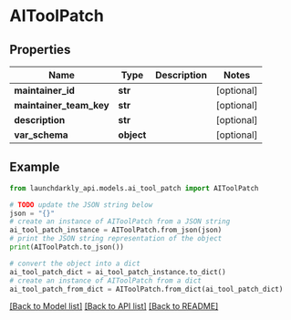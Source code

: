 # AIToolPatch


## Properties

Name | Type | Description | Notes
------------ | ------------- | ------------- | -------------
**maintainer_id** | **str** |  | [optional] 
**maintainer_team_key** | **str** |  | [optional] 
**description** | **str** |  | [optional] 
**var_schema** | **object** |  | [optional] 

## Example

```python
from launchdarkly_api.models.ai_tool_patch import AIToolPatch

# TODO update the JSON string below
json = "{}"
# create an instance of AIToolPatch from a JSON string
ai_tool_patch_instance = AIToolPatch.from_json(json)
# print the JSON string representation of the object
print(AIToolPatch.to_json())

# convert the object into a dict
ai_tool_patch_dict = ai_tool_patch_instance.to_dict()
# create an instance of AIToolPatch from a dict
ai_tool_patch_from_dict = AIToolPatch.from_dict(ai_tool_patch_dict)
```
[[Back to Model list]](../README.md#documentation-for-models) [[Back to API list]](../README.md#documentation-for-api-endpoints) [[Back to README]](../README.md)


